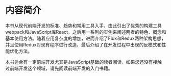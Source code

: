 # 内容简介

本书从现代前端开发的标准、趋势和常用工具入手，由此引出了优秀的构建工具webpack和JavaScript库React，之后用一系列的实例来阐述两者的特色、概念和基本使用方法。随着应用复杂度的增加，进而介绍了Flux和Redux两种架构思想，并且使用Redux对现有程序进行改造，最后介绍了在开发过程中出现的反模式和性能优化方法。

本书适合有一定前端开发尤其是JavaScript基础的读者阅读，如果您还没有接触过前端开发这个领域，请先阅读前端开发的入门书籍。